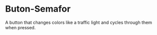 # Buton-Semafor
A button that changes colors like a traffic light and cycles through them when pressed.

